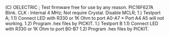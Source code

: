 (C) OELECTRIC ; 
Test firmware free for use by any reason.
PIC16F627A Blink.
CLK : Internal 4 MHz; Not require Crystal.
Disable MCLR;
1.) Testport A;
	1.1) Connect LED with R330 or 1K Ohm to port A0-A7
		* Port A4 A5 will not working.
	1.2) Program .hex files by PICKIT.
1.) Testport B
	1.1) Connect LED with R330 or 1K Ohm to port B0-B7
	1.2) Program .hex files by PICKIT.